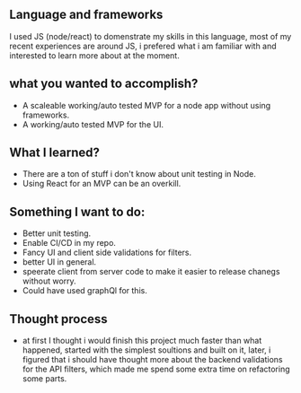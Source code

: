 ## Language and frameworks
I used JS (node/react) to domenstrate my skills in this language, most of my recent experiences are around JS, i prefered what i am familiar with and interested to learn more about at the moment.

## what you wanted to accomplish?
- A scaleable working/auto tested MVP for a node app without using frameworks.
- A working/auto tested MVP for the UI.

## What I learned?
- There are a ton of stuff i don't know about unit testing in Node.
- Using React for an MVP can be an overkill.

## Something I want to do:
- Better unit testing.
- Enable CI/CD in my repo.
- Fancy UI and client side validations for filters.
- better UI in general.
- speerate client from server code to make it easier to release chanegs without worry.
- Could have used graphQl for this.

## Thought process
- at first I thought i would finish this project much faster than what happened, started with the simplest soultions and built on it, later, i figured that i should have thought more about the backend validations for the API filters, which made me spend some extra time on refactoring some parts.
